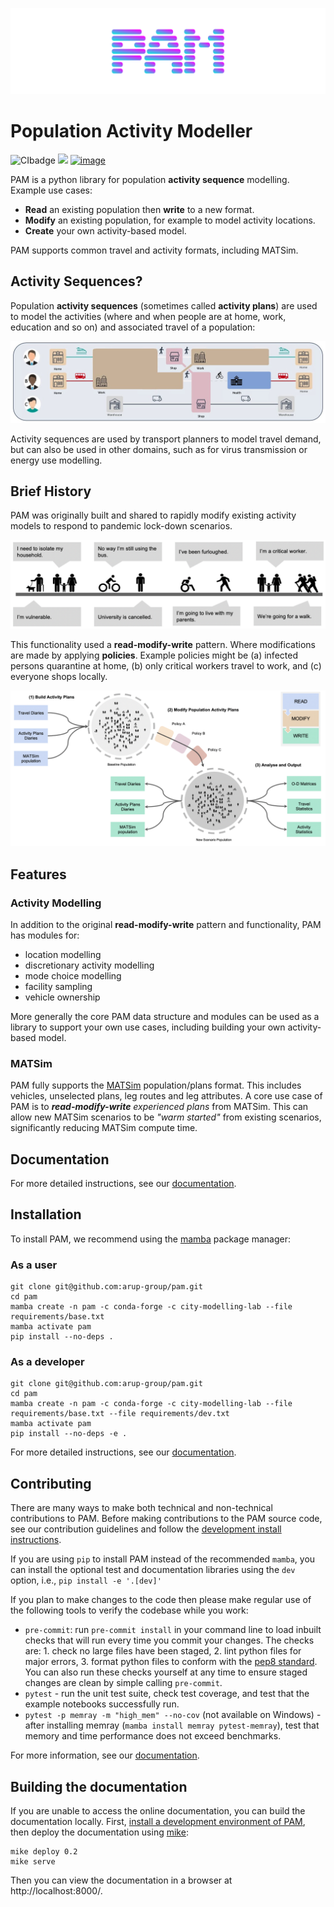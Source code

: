 <!--- the "--8<--" html comments define what part of the README to add to the index page of the documentation -->
<!--- --8<-- [start:docs] -->

![PAM](resources/logos/title.png)

# Population Activity Modeller

![CIbadge](https://github.com/arup-group/pam//workflows/CI/badge.svg)
[![](https://github.com/arup-group/pam/actions/workflows/pages/pages-build-deployment/badge.svg?branch=gh-pages)](https://arup-group.github.io/pam)
[![image](https://img.shields.io/badge/Medium-12100E?style=for-the-badge&logo=medium&logoColor=white)](https://medium.com/arupcitymodelling/pandemic-activity-modifier-intro-3d2dccbc716e)

PAM is a python library for population **activity sequence** modelling. Example use cases:

- **Read** an existing population then **write** to a new format.
- **Modify** an existing population, for example to model activity locations.
- **Create** your own activity-based model.

PAM supports common travel and activity formats, including MATSim.

## Activity Sequences?

Population **activity sequences** (sometimes called **activity plans**) are used to model the activities (where and when people are at home, work, education and so on) and associated travel of a population:

 ![PAM](resources/example-activity-plans.png)

Activity sequences are used by transport planners to model travel demand, but can also be used in other domains, such as for virus transmission or energy use modelling.

## Brief History

PAM was originally built and shared to rapidly modify existing activity models to respond to pandemic lock-down scenarios.

 ![PAM](resources/PAM-motivation.png)

This functionality used a **read-modify-write** pattern. Where modifications are made by applying **policies**. Example policies might be (a) infected persons quarantine at home, (b) only critical workers travel to work, and (c) everyone shops locally.

![PAM](resources/PAM-features.png)

## Features

### Activity Modelling

In addition to the original **read-modify-write** pattern and functionality, PAM has modules for:

- location modelling
- discretionary activity modelling
- mode choice modelling
- facility sampling
- vehicle ownership

More generally the core PAM data structure and modules can be used as a library to support your own use cases, including building your own activity-based model.

### MATSim

PAM fully supports the [MATSim](https://www.matsim.org/) population/plans format. This includes vehicles, unselected plans, leg routes and leg attributes. A core use case of PAM is to ***read-modify-write*** *experienced plans* from MATSim. This can allow new MATSim scenarios to be *"warm started"* from existing scenarios, significantly reducing MATSim compute time.

<!--- --8<-- [end:docs] -->
## Documentation

For more detailed instructions, see our [documentation](https://arup-group.github.io/pam/latest).

## Installation

To install PAM, we recommend using the [mamba](https://mamba.readthedocs.io/en/latest/index.html) package manager:

### As a user
<!--- --8<-- [start:docs-install-user] -->
``` shell
git clone git@github.com:arup-group/pam.git
cd pam
mamba create -n pam -c conda-forge -c city-modelling-lab --file requirements/base.txt
mamba activate pam
pip install --no-deps .
```
<!--- --8<-- [end:docs-install-user] -->
### As a developer
<!--- --8<-- [start:docs-install-dev] -->
``` shell
git clone git@github.com:arup-group/pam.git
cd pam
mamba create -n pam -c conda-forge -c city-modelling-lab --file requirements/base.txt --file requirements/dev.txt
mamba activate pam
pip install --no-deps -e .
```
<!--- --8<-- [end:docs-install-dev] -->
For more detailed instructions, see our [documentation](https://arup-group.github.io/pam/latest/installation/).

## Contributing

There are many ways to make both technical and non-technical contributions to PAM.
Before making contributions to the PAM source code, see our contribution guidelines and follow the [development install instructions](#as-a-developer).

If you are using `pip` to install PAM instead of the recommended `mamba`, you can install the optional test and documentation libraries using the `dev` option, i.e., `pip install -e '.[dev]'`

If you plan to make changes to the code then please make regular use of the following tools to verify the codebase while you work:

- `pre-commit`: run `pre-commit install` in your command line to load inbuilt checks that will run every time you commit your changes.
The checks are: 1. check no large files have been staged, 2. lint python files for major errors, 3. format python files to conform with the [pep8 standard](https://peps.python.org/pep-0008/).
You can also run these checks yourself at any time to ensure staged changes are clean by simple calling `pre-commit`.
- `pytest` - run the unit test suite, check test coverage, and test that the example notebooks successfully run.
- `pytest -p memray -m "high_mem" --no-cov` (not available on Windows) - after installing memray (`mamba install memray pytest-memray`), test that memory and time performance does not exceed benchmarks.

For more information, see our [documentation](https://arup-group.github.io/pam/latest/contributing/coding/).

## Building the documentation

If you are unable to access the online documentation, you can build the documentation locally.
First, [install a development environment of PAM](https://arup-group.github.io/pam/latest/contributing/coding/), then deploy the documentation using [mike](https://github.com/jimporter/mike):

```
mike deploy 0.2
mike serve
```

Then you can view the documentation in a browser at http://localhost:8000/.
